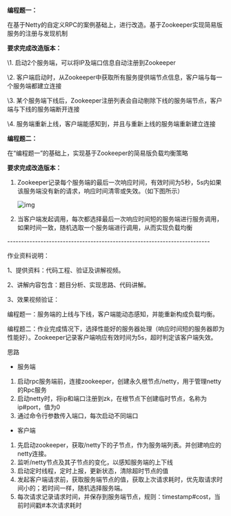 **编程题一：**

  在基于Netty的自定义RPC的案例基础上，进行改造。基于Zookeeper实现简易版服务的注册与发现机制

**要求完成改造版本：**

\1. 启动2个服务端，可以将IP及端口信息自动注册到Zookeeper

\2. 客户端启动时，从Zookeeper中获取所有服务提供端节点信息，客户端与每一个服务端都建立连接

\3. 某个服务端下线后，Zookeeper注册列表会自动剔除下线的服务端节点，客户端与下线的服务端断开连接

\4. 服务端重新上线，客户端能感知到，并且与重新上线的服务端重新建立连接

**编程题二：**

  在“编程题一”的基础上，实现基于Zookeeper的简易版负载均衡策略

**要求完成改造版本：**

1. Zookeeper记录每个服务端的最后一次响应时间，有效时间为5秒，5s内如果该服务端没有新的请求，响应时间清零或失效。（如下图所示）

   ![img](https://s0.lgstatic.com/i/image/M00/47/0B/Ciqc1F9HGqWAez0dAACwX3IKKGc361.png)

2. 当客户端发起调用，每次都选择最后一次响应时间短的服务端进行服务调用，如果时间一致，随机选取一个服务端进行调用，从而实现负载均衡



 \-------------------------------------------------------------------------

作业资料说明：



1、提供资料：代码工程、验证及讲解视频。

2、讲解内容包含：题目分析、实现思路、代码讲解。

3、效果视频验证：

   编程题一：服务端的上线与下线，客户端能动态感知，并能重新构成负载均衡。

   编程题二：作业完成情况下，选择性能好的服务器处理（响应时间短的服务器即为性能好）。Zookeeper记录客户端响应有效时间为5s，超时判定该客户端失效。





思路

- 服务端

1. 启动rpc服务端前，连接zookeeper，创建永久根节点/netty，用于管理netty的Rpc服务
2. 启动netty时，将ip和端口注册到zk，在根节点下创建临时节点，名称为ip#port，值为0
3. 通过命令行参数传入端口，每次启动不同端口



- 客户端

1. 先启动zookeeper，获取/netty下的子节点，作为服务端列表。并创建响应的netty连接。
2. 监听/netty节点及其子节点的变化，以感知服务端的上下线
3. 启动定时线程，定时上报，更新状态，清除超时节点的值
4. 发起客户端请求前，获取服务端节点的值，获取上次请求耗时，优先取请求时间小的；若时间一样，随机选择服务端。
5. 每次请求记录请求时间，并保存到服务端节点，规则：timestamp#cost，当前时间戳#本次请求耗时

